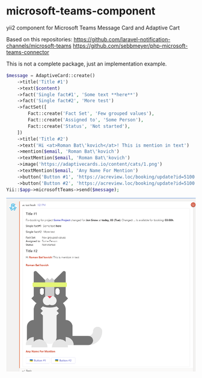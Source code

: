 # microsoft-teams-component
yii2 component for Microsoft Teams Message Card and Adaptive Cart

Based on this repositories:
https://github.com/laravel-notification-channels/microsoft-teams
https://github.com/sebbmeyer/php-microsoft-teams-connector

This is not a complete package, just an implementation example.

```php
$message = AdaptiveCard::create()    
    ->title('Title #1')
    ->text($content)
    ->fact('Single fact#1', 'Some text **here**')
    ->fact('Single fact#2', 'More test')
    ->factSet([
        Fact::create('Fact Set', 'Few grouped values'),
        Fact::create('Assigned to', 'Some Person'),
        Fact::create('Status', 'Not started'),
    ])
    ->title('Title #2')
    ->text('Hi <at>Roman Bat\'kovich</at>! This is mention in text')
    ->mention($email, 'Roman Bat\'kovich')
    ->textMention($email, 'Roman Bat\'kovich')
    ->image('https://adaptivecards.io/content/cats/1.png')
    ->textMention($email, 'Any Name For Mention')
    ->button('Button #1', 'https://acreview.loc/booking/update?id=5100')
    ->button('Button #2', 'https://acreview.loc/booking/update?id=5100');
Yii::$app->microsoftTeams->send($message);
```

![result](https://github.com/Tahiaji/microsoft-teams-component/blob/main/example.png?raw=true)